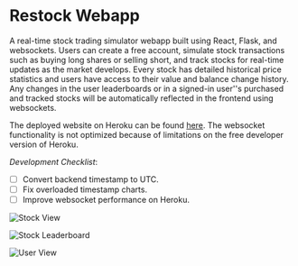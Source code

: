 # Restock Webapp

A real-time stock trading simulator webapp built using React, Flask, and websockets. Users can create a free account, simulate stock transactions such as buying long shares or selling short, and track stocks for real-time updates as the market develops. Every stock has detailed historical price statistics and users have access to their value and balance change history. Any changes in the user leaderboards or in a signed-in user''s purchased and tracked stocks will be automatically reflected in the frontend using websockets.

The deployed website on Heroku can be found [here](restock-app.herokuapp.com). The websocket functionality is not optimized because of limitations on the free developer version of Heroku.

*Development Checklist*:

- [ ] Convert backend timestamp to UTC.
- [ ] Fix overloaded timestamp charts.
- [ ] Improve websocket performance on Heroku.

![Stock View](https://imgur.com/AIIeAsh)

![Stock Leaderboard](https://imgur.com/BkhgQvO)

![User View](https://imgur.com/LrQqnbU)
